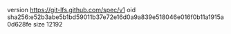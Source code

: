 version https://git-lfs.github.com/spec/v1
oid sha256:e52b3abe5b1bd59011b37e72e16d0a9a839e518046e016f0b11a1915a0d628fe
size 12192
